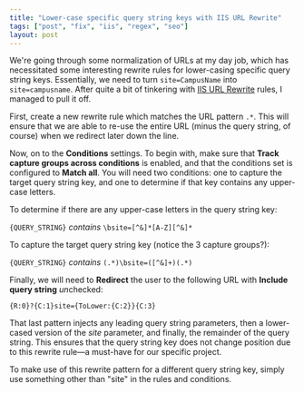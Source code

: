 ```yaml
---
title: "Lower-case specific query string keys with IIS URL Rewrite"
tags: ["post", "fix", "iis", "regex", "seo"]
layout: post
---
```


We're going through some normalization of URLs at my day job, which has
necessitated some interesting rewrite rules for lower-casing specific
query string keys. Essentially, we need to turn `site=CampusName` into
`site=campusname`. After quite a bit of tinkering with [IIS URL
Rewrite](https://www.iis.net/downloads/microsoft/url-rewrite) rules, I
managed to pull it off.<!--more-->

First, create a new rewrite rule which matches the URL pattern `.*`.
This will ensure that we are able to re-use the entire URL (minus the
query string, of course) when we redirect later down the line.

Now, on to the **Conditions** settings. To begin with, make sure that
**Track capture groups across conditions** is enabled, and that the
conditions set is configured to **Match all**. You will need two
conditions: one to capture the target query string key, and one to
determine if that key contains any upper-case letters.

To determine if there are any upper-case letters in the query string
key:

`{QUERY_STRING}` _contains_ `\bsite=[^&]*[A-Z][^&]*`

To capture the target query string key (notice the 3 capture groups?):

`{QUERY_STRING}` _contains_ `(.*)\bsite=([^&]+)(.*)`

Finally, we will need to **Redirect** the user to the following URL with
**Include query string** *un*checked:

`{R:0}?{C:1}site={ToLower:{C:2}}{C:3}`

That last pattern injects any leading query string parameters, then a
lower-cased version of the _site_ parameter, and finally, the remainder
of the query string. This ensures that the query string key does not
change position due to this rewrite rule—a must-have for our specific
project.

To make use of this rewrite pattern for a different query string key,
simply use something other than "site" in the rules and conditions.
